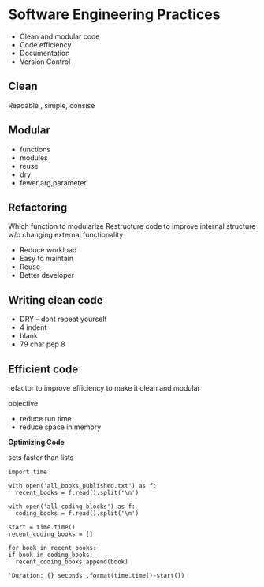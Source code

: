 # Software Engineering Practices

* Clean and modular code
* Code efficiency
* Documentation
* Version Control

## Clean
Readable , simple, consise

## Modular
* functions
* modules
* reuse
* dry 
* fewer arg,parameter

## Refactoring
Which function to modularize
Restructure code to improve internal structure w/o changing external functionality

* Reduce workload
* Easy to maintain
* Reuse
* Better developer

## Writing clean code
 * DRY - dont repeat yourself
 * 4 indent
 * blank
 * 79 char pep 8
 
 ## Efficient code
 refactor to improve efficiency to make it clean and modular 
 
 objective
 * reduce run time
 * reduce space in memory
 
 **Optimizing Code**
 
 sets faster than lists
 ```
import time
 
with open('all_books_published.txt') as f:
   recent_books = f.read().split('\n')
   
with open('all_coding_blocks') as f:
   coding_books = f.read().split('\n')
   
start = time.time()
recent_coding_books = []

for book in recent_books:
 if book in coding_books:
   recent_coding_books.append(book)
  
 'Duration: {} seconds'.format(time.time()-start())
 ```
 
 
